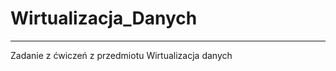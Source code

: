 # Wirtualizacja_Danych

-----------------------------------

Zadanie z ćwiczeń z przedmiotu Wirtualizacja danych
